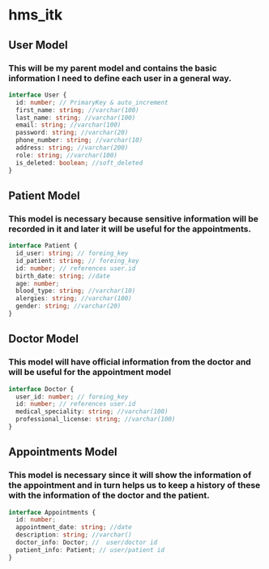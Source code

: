 # hms_itk

## User Model

### This will be my parent model and contains the basic information I need to define each user in a general way.

```ts
interface User {
  id: number; // PrimaryKey & auto_increment
  first_name: string; //varchar(100)
  last_name: string; //varchar(100)
  email: string; //varchar(100)
  password: string; //varchar(20)
  phone_number: string; //varchar(10)
  address: string; //varchar(200)
  role: string; //varchar(100)
  is_deleted: boolean; //soft_deleted
}
```

## Patient Model

### This model is necessary because sensitive information will be recorded in it and later it will be useful for the appointments.

```ts
interface Patient {
  id_user: string; // foreing_key
  id_patient: string; // foreing_key
  id: number; // references user.id
  birth_date: string; //date
  age: number;
  blood_type: string; //varchar(10)
  alergies: string; //varchar(100)
  gender: string; //varchar(20)
}
```

## Doctor Model

### This model will have official information from the doctor and will be useful for the appointment model

```ts
interface Doctor {
  user_id: number; // foreing_key
  id: number; // references user.id
  medical_speciality: string; //varchar(100)
  professional_license: string; //varchar(100)
}
```

## Appointments Model

### This model is necessary since it will show the information of the appointment and in turn helps us to keep a history of these with the information of the doctor and the patient.

```ts
interface Appointments {
  id: number;
  appointment_date: string; //date
  description: string; //varchar()
  doctor_info: Doctor; //  user/doctor id
  patient_info: Patient; // user/patient id
}
```
